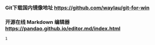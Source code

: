 ### Git下载国内镜像地址 https://github.com/waylau/git-for-win

### 开源在线 Markdown 编辑器 https://pandao.github.io/editor.md/index.html
    
    1